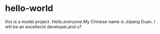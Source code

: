 # hello-world
this is a model project.
Hello,everyone.My Chinese name is Jiqiang Duan.
I will be an excellecnt developer,and u?
